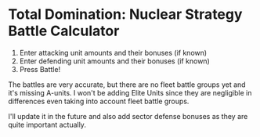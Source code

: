 # Total Domination: Nuclear Strategy Battle Calculator

1. Enter attacking unit amounts and their bonuses (if known)
2. Enter defending unit amounts and their bonuses (if known)
3. Press Battle!

The battles are very accurate, but there are no fleet battle groups yet and it's missing A-units. I won't be adding Elite Units since they are negligible in differences even taking into account fleet battle groups.

I'll update it in the future and also add sector defense bonuses as they are quite important actually.
